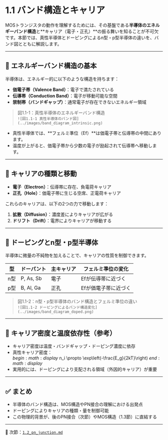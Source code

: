 # 1.1 バンド構造とキャリア

MOSトランジスタの動作を理解するためには、その基盤である**半導体のエネルギーバンド構造**と**キャリア（電子・正孔）**の振る舞いを知ることが不可欠です。本節では、真性半導体とドーピングによるn型・p型半導体の違いを、バンド図とともに解説します。

---

## 🔹 エネルギーバンド構造の基本

半導体は、エネルギー的に以下のような構造を持ちます：

- **価電子帯（Valence Band）**：電子で満たされている
- **伝導帯（Conduction Band）**：電子が移動可能な空間
- **禁制帯（バンドギャップ）**：通常電子が存在できないエネルギー領域

> 図1.1-1：真性半導体のエネルギーバンド構造  
> `![図1.1-1 真性半導体のバンド図](../images/band_diagram_intrinsic.png)`

- 真性半導体では、**フェルミ準位（Ef）**は価電子帯と伝導帯の中間にあります。
- 温度が上がると、価電子帯から少数の電子が励起されて伝導帯へ移動します。

---

## 🔹 キャリアの種類と移動

- **電子（Electron）**：伝導帯に存在、負電荷キャリア
- **正孔（Hole）**：価電子帯に生じる空席、正電荷キャリア

これらのキャリアは、以下の2つの力で移動します：

1. **拡散（Diffusion）**：濃度差によりキャリアが広がる
2. **ドリフト（Drift）**：電界によりキャリアが移動する

---

## 🔹 ドーピングとn型・p型半導体

半導体に微量の不純物を加えることで、キャリアの性質を制御できます。

| 型 | ドーパント | 主キャリア | フェルミ準位の変化 |
|----|-------------|------------|----------------------|
| n型 | P, As, Sb  | 電子       | Efが伝導帯に近づく   |
| p型 | B, Al, Ga  | 正孔       | Efが価電子帯に近づく |

> 図1.1-2：n型・p型半導体のバンド構造とフェルミ準位の違い  
> `![図1.1-2 ドーピングによるバンド構造変化](../images/band_diagram_doped.png)`

---

## 🔹 キャリア密度と温度依存性（参考）

- キャリア密度は温度・バンドギャップ・ドーピング濃度に依存
- 真性キャリア密度：  
  $begin:math:display$
  n_i \\propto \\exp\\left(-\\frac{E_g}{2kT}\\right)
  $end:math:display$
- 実用的には、ドーピングにより支配される領域（外因的キャリア）が重要

---

## ✅ まとめ

- 半導体のバンド構造は、MOS構造やPN接合の理解における出発点
- ドーピングによりキャリアの種類・量を制御可能
- この物理的背景が、後のPN接合（次節）やMOS構造（1.3節）に直結する

---

📎 次節：[`1.2_pn_junction.md`](./1.2_pn_junction.md)  
